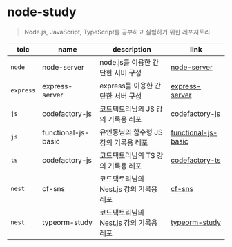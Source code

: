 # node-study

> Node.js, JavaScript, TypeScript를 공부하고 실험하기 위한 레포지토리

|toic|name|description|link|
|---|---|---|---|
|`node`|node-server|node.js를 이용한 간단한 서버 구성|[node-server](./node-server)|
|`express`|express-server|express를 이용한 간단한 서버 구성|[express-server](./express-server)|
|`js`|codefactory-js|코드팩토리님의 JS 강의 기록용 레포|[codefactory-js](./js-study/codefactory-js)|
|`js`|functional-js-basic|유인동님의 함수형 JS 강의 기록용 레포|[functional-js-basic](./js-study/functional-js-bsaic)|
|`ts`|codefactory-js|코드팩토리님의 TS 강의 기록용 레포|[codefactory-ts](./ts-study/codefactory-ts)|
|`nest`|cf-sns|코드팩토리님의 Nest.js 강의 기록용 레포|[cf-sns](./nest/cf-sns)|
|`nest`|typeorm-study|코드팩토리님의 Nest.js 강의 기록용 레포|[typeorm-study](./nest/typeorm-study)|
